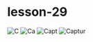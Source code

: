 # lesson-29
![C](https://user-images.githubusercontent.com/88095232/147852010-c151c6b7-907f-417b-ac36-40f5944a2118.PNG)
![Ca](https://user-images.githubusercontent.com/88095232/147852011-948b81d0-3ad9-4bfd-b3ef-5a93fef9273e.PNG)
![Capt](https://user-images.githubusercontent.com/88095232/147852014-00203265-bfa1-4a22-8957-f74238e2cf53.PNG)
![Captur](https://user-images.githubusercontent.com/88095232/147852018-9f45c315-73f2-48c6-8ae0-128a621a86b1.PNG)
